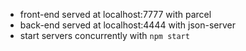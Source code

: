 - front-end served at localhost:7777 with parcel
- back-end served at localhost:4444 with json-server
- start servers concurrently with `npm start`

